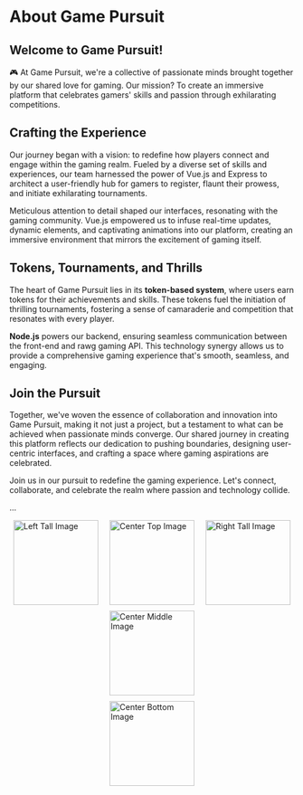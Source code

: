 # About Game Pursuit

## Welcome to Game Pursuit!

🎮 At Game Pursuit, we're a collective of passionate minds brought together by our shared love for gaming. Our mission? To create an immersive platform that celebrates gamers' skills and passion through exhilarating competitions.

## **Crafting the Experience**

Our journey began with a vision: to redefine how players connect and engage within the gaming realm. Fueled by a diverse set of skills and experiences, our team harnessed the power of Vue.js and Express to architect a user-friendly hub for gamers to register, flaunt their prowess, and initiate exhilarating tournaments.

Meticulous attention to detail shaped our interfaces, resonating with the gaming community. Vue.js empowered us to infuse real-time updates, dynamic elements, and captivating animations into our platform, creating an immersive environment that mirrors the excitement of gaming itself.

## **Tokens, Tournaments, and Thrills**

The heart of Game Pursuit lies in its **token-based system**, where users earn tokens for their achievements and skills. These tokens fuel the initiation of thrilling tournaments, fostering a sense of camaraderie and competition that resonates with every player.

**Node.js** powers our backend, ensuring seamless communication between the front-end and rawg gaming API. This technology synergy allows us to provide a comprehensive gaming experience that's smooth, seamless, and engaging.

## **Join the Pursuit**

Together, we've woven the essence of collaboration and innovation into Game Pursuit, making it not just a project, but a testament to what can be achieved when passionate minds converge. Our shared journey in creating this platform reflects our dedication to pushing boundaries, designing user-centric interfaces, and crafting a space where gaming aspirations are celebrated.

Join us in our pursuit to redefine the gaming experience. Let's connect, collaborate, and celebrate the realm where passion and technology collide.

...


<div style="display: flex; justify-content: center; align-items: flex-start;">
  <div style="display: flex; flex-direction: column; align-items: center; margin: 0 20px;">
    <img src="https://i.ibb.co/Kh5TvnY/Game-Pursuit-Image-4.jpg" alt="Left Tall Image" style="width: 150px; height: auto;">
  </div>
  
  <div style="display: flex; flex-direction: column; align-items: center;">
    <img src="https://i.ibb.co/pZrHWNY/Game-Pursuit-Image-5.jpg" alt="Center Top Image" style="width: 150px; height: auto; margin-bottom: 10px;">
    <img src="https://i.ibb.co/hs5g6PB/Game-Pursuit-Image-2.jpg" alt="Center Middle Image" style="width: 150px; height: auto; margin-bottom: 10px;">
    <img src="https://i.ibb.co/LR10pNJ/Game-Pursuit-Image-3.jpg" alt="Center Bottom Image" style="width: 150px; height: auto;">
  </div>
  
  <div style="display: flex; flex-direction: column; align-items: center; margin: 0 20px;">
    <img src="https://i.ibb.co/T8gDzxJ/Game-Pursuit-Image.jpg" alt="Right Tall Image" style="width: 150px; height: auto;">
  </div>
</div>
